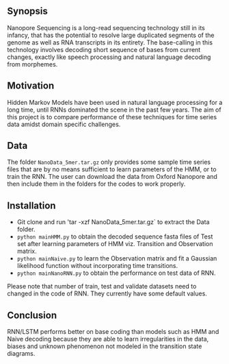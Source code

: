 ## Synopsis

Nanopore Sequencing is a long-read sequencing technology still in its infancy, that has the potential to resolve large duplicated segments of the genome as well as RNA transcripts 
in its entirety. The base-calling in this technology involves decoding short sequence of bases from current changes, exactly like speech processing and natural language decoding 
from morphemes. 

## Motivation

Hidden Markov Models have been used in natural language processing for a long time, until RNNs dominated the scene in the past few years. The aim of this project is to compare performance 
of these techniques for time series data amidst domain specific challenges. 

## Data

The folder `NanoData_5mer.tar.gz` only provides some sample time series files that are by no means sufficient to learn parameters of the HMM, or to train the RNN. The user can download the data 
from Oxford Nanopore and then include them in the folders for the codes to work properly. 

## Installation

- Git clone and run 'tar -xzf NanoData_5mer.tar.gz` to extract the Data folder.
- `python mainHMM.py` to obtain the decoded sequence fasta files of Test set after learning parameters of HMM viz. Transition and Observation matrix. 
- `python mainNaive.py` to learn the Observation matrix and fit a Gaussian likelihood function without incorporating time transitions.
- `python mainNanoRNN.py` to obtain the performance on test data of RNN. 

Please note that number of train, test and validate datasets need to changed in the code of RNN. They currently have some default values. 

## Conclusion

RNN/LSTM performs better on base coding than models such as HMM and Naive decoding because they are able to learn irregularities in the data, biases and unknown phenomenon not modeled in the transition state diagrams.

 
